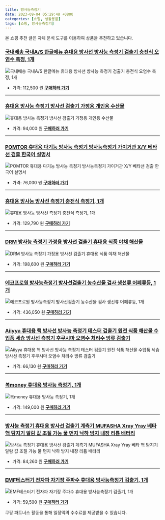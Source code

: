 ```yaml
---
title: 방사능측정기
date: 2023-09-04 05:29:48 +0800
categories: [쇼핑, 생활용품]
tags: [쇼핑, 방사능측정기]
---
```

본 쇼핑 추천 글은 자체 분석 도구를 이용하여 상품을 추천하고 있습니다.
### [국내배송 국내A/S 한글메뉴 휴대용 방사선 방사능 측정기 검출기 충전식 오염수 측정, 1개](https://link.coupang.com/re/AFFSDP?lptag=AF1030537&pageKey=7553126117&itemId=19882456083&vendorItemId=86981472092&traceid=V0-153-236b08da038bec50&clickBeacon=V%2Bbil%2FWwIMDa03AJY1QZKM4GSYWnTSQmOYLx4MmUslnoVeOjiN%2F9P1ETpCoGUv%2Fjzjrci1IG681jJbfp%2F2IOMC70Yz%2BKJ3ozEQePeUEpnWOM8WwzcVWyOyE3WqGylZWgn58ZTkLDkSJMigPANPgFS7xRmSpQVmJ%2Fr0NeqLd%2B3uXtwkyVJmhcZ8tvyH%2FkGd1kL95Folb%2Fr31SnAUaONonWSFMkW9zM3%2FMZ5B3r9upc%2Fu64GgOI3zInWk%2F5hQiFaupNt3W5YLI0lzxhZ0Nhj4q44ondnB0ieMLHsUt4vrpUyYEVCuGioOOFPPsYbw3P%2BV5x604YWBtNVHZhrUSCWceUcLRUlAqHVyapBbuyca4PrOg43xCYmQA1cMEnXLLOu3s5NQ6IoLKlM%2F41aYqiBi7LbZfWoriHgJeEH%2FB6pCKeJdVz1sSO5K1ziY1utMzs0rC2pbnh3Q9HbuoYG5jZRPpd03It8pRvPguO%2FJVwaNuftz8zM4tMexYb2oJE7eVCxaT%2FXQKyQBPLAMeS7LdhGRrKQFl8BNjZXXWTpPrKMLtKEC%2F1O2C88A9c7zKYnazJ2bVgqjGFFQiIsjqnVQOYaPXUa3Tn%2Fk%2BGucNWFByPb3VJUuPRv1fnMjCH%2B0CoONJdvkwaWYypoZkd7V0%2FjsUWGxObf%2BoAtbiDXtPh39QvIT7cRI83fgWhSPRUmA7NOIUhXivc0QQdj2iESIgi7j3q50qdzIWvsNAisrGhAcNhQn2xV0JO7cdcV7c7JxVlFCn97b0IkWOT0jlb%2FpaN%2Bt3k08%2Fs1MPWsaVzTjiS%2FGfZofBnCLoaKXwDOWnfzXJK7Zw0LUcogydlKx2cxqDE4uIBVCidDS9mWKErl%2FIPlG6kZC5OVO0rJz9ku1u2Gckitf96LRY&requestid=20230907052948784146064875&token=31850C%7CMIXED)
![국내배송 국내A/S 한글메뉴 휴대용 방사선 방사능 측정기 검출기 충전식 오염수 측정, 1개](https://ads-partners.coupang.com/image1/eEMCYdRVNxzJrvnBeKqY0iK-ha42469LBao0RN7Y1UjRFEKgHUr3BgbRy7ndSPc-ziFZI7cRrgql5jXKrPoLnzBldk1sa206WQosPD99wkdvaikWukf12pzOqLSzTUoBB641xOf29vY9U4h6KdgVgVwj_wEB4itaTqVVEschW7aYS73LzFXopixn6SzYLyV7U_IlJz2zwAReUmGfv8ne-6YfTOiWGJuR6roHCCHyZzag98mWN95i_EaXoEIuBRCTJjf-P3Hj1cKr2s9_g4Q6N-YEin11BH_Zi6kDQhC4MyrldOuw_g==)
- 가격: 112,500 원
[**구매하러 가기**](https://link.coupang.com/re/AFFSDP?lptag=AF1030537&pageKey=7553126117&itemId=19882456083&vendorItemId=86981472092&traceid=V0-153-236b08da038bec50&clickBeacon=V%2Bbil%2FWwIMDa03AJY1QZKM4GSYWnTSQmOYLx4MmUslnoVeOjiN%2F9P1ETpCoGUv%2Fjzjrci1IG681jJbfp%2F2IOMC70Yz%2BKJ3ozEQePeUEpnWOM8WwzcVWyOyE3WqGylZWgn58ZTkLDkSJMigPANPgFS7xRmSpQVmJ%2Fr0NeqLd%2B3uXtwkyVJmhcZ8tvyH%2FkGd1kL95Folb%2Fr31SnAUaONonWSFMkW9zM3%2FMZ5B3r9upc%2Fu64GgOI3zInWk%2F5hQiFaupNt3W5YLI0lzxhZ0Nhj4q44ondnB0ieMLHsUt4vrpUyYEVCuGioOOFPPsYbw3P%2BV5x604YWBtNVHZhrUSCWceUcLRUlAqHVyapBbuyca4PrOg43xCYmQA1cMEnXLLOu3s5NQ6IoLKlM%2F41aYqiBi7LbZfWoriHgJeEH%2FB6pCKeJdVz1sSO5K1ziY1utMzs0rC2pbnh3Q9HbuoYG5jZRPpd03It8pRvPguO%2FJVwaNuftz8zM4tMexYb2oJE7eVCxaT%2FXQKyQBPLAMeS7LdhGRrKQFl8BNjZXXWTpPrKMLtKEC%2F1O2C88A9c7zKYnazJ2bVgqjGFFQiIsjqnVQOYaPXUa3Tn%2Fk%2BGucNWFByPb3VJUuPRv1fnMjCH%2B0CoONJdvkwaWYypoZkd7V0%2FjsUWGxObf%2BoAtbiDXtPh39QvIT7cRI83fgWhSPRUmA7NOIUhXivc0QQdj2iESIgi7j3q50qdzIWvsNAisrGhAcNhQn2xV0JO7cdcV7c7JxVlFCn97b0IkWOT0jlb%2FpaN%2Bt3k08%2Fs1MPWsaVzTjiS%2FGfZofBnCLoaKXwDOWnfzXJK7Zw0LUcogydlKx2cxqDE4uIBVCidDS9mWKErl%2FIPlG6kZC5OVO0rJz9ku1u2Gckitf96LRY&requestid=20230907052948784146064875&token=31850C%7CMIXED)
---
### [휴대용 방사능 측정기 방사선 검출기 가정용 개인용 수산물](https://link.coupang.com/re/AFFSDP?lptag=AF1030537&pageKey=7423353480&itemId=19262790369&vendorItemId=86378214649&traceid=V0-153-18785bb26cc35f52&requestid=20230907052948784146064875&token=31850C%7CMIXED)
![휴대용 방사능 측정기 방사선 검출기 가정용 개인용 수산물](https://ads-partners.coupang.com/image1/FEIsoGcRIaM_35oVFK-uyp832ReCDCLqtT4jC2bxiggeDHJLdK37HilituGaw25LEKwQNO_4v3zEQqozJ8LywQVg8Ogqnp4qs_mKS-WQ463jxH2jtwZ35Xj9igfPaLzmZJIYqd5UXcR-_DtHbky7CYMYhQbmLVjrM5TZJPmUyfCbFSUSiRlmc4ePG9AB-gllyYU2NQxTj000mQmaDSOlg4lBR2oMIBHPWfiJ-5hH63Lisu6NXiCTt0iUP96-wVHL5HSJli90VPKvgzwtwb9tPCHuYoZH6vEToV4Ngyho5Q==)
- 가격: 94,000 원
[**구매하러 가기**](https://link.coupang.com/re/AFFSDP?lptag=AF1030537&pageKey=7423353480&itemId=19262790369&vendorItemId=86378214649&traceid=V0-153-18785bb26cc35f52&requestid=20230907052948784146064875&token=31850C%7CMIXED)
---
### [POMTOR 휴대용 다기능 방사능 측정기 방사능측정기 가이거관 X/Y 베타선 검출 한국어 설명서](https://link.coupang.com/re/AFFSDP?lptag=AF1030537&pageKey=7551767649&itemId=19875560435&vendorItemId=86985458879&traceid=V0-153-d86ddc4800078d18&requestid=20230907052948784146064875&token=31850C%7CMIXED)
![POMTOR 휴대용 다기능 방사능 측정기 방사능측정기 가이거관 X/Y 베타선 검출 한국어 설명서](https://ads-partners.coupang.com/image1/nrP1Cyv6NLzrR45FnnAqAVrBIK0-FwfxXa-_OPD8s8vrMjSmO5Nf2RelyFTCJ2F0X-a2AoO1mdJSPnlnr-lEktVLrmrhNxqQgszaCj8OdT98AD5LhBFk0nAyn9xpraCZofio9e2p6gXk4HPjylTRKgfrP-5P1bfVs5HlFvR8xeuKUrLG27gwpxoPyEiWTe5MCTi9c9gmM_AqJywWg6FLY6dsD35MfeJ-ZZUelc1t04g1vLKbyFvWSxrlJ6rJInum4R-t4_cgw56JL3BIq6LXdP25GAiPIw-H4bRhk_mHiA==)
- 가격: 76,000 원
[**구매하러 가기**](https://link.coupang.com/re/AFFSDP?lptag=AF1030537&pageKey=7551767649&itemId=19875560435&vendorItemId=86985458879&traceid=V0-153-d86ddc4800078d18&requestid=20230907052948784146064875&token=31850C%7CMIXED)
---
### [휴대용 방사능 방사선 측정기 충전식 측정기, 1개](https://link.coupang.com/re/AFFSDP?lptag=AF1030537&pageKey=7569527455&itemId=19959665135&vendorItemId=87062300681&traceid=V0-153-d58f70695bdd8528&clickBeacon=V%2Bbil%2FWwIMDa03AJY1QZKM4GSYWnTSQmOYLx4MmUslnoVeOjiN%2F9P1ETpCoGUv%2Fjzjrci1IG681jJbfp%2F2IOMC70Yz%2BKJ3ozEQePeUEpnWNdP%2BK%2Fpkl01nfQ1oXptMQxn58ZTkLDkSJMigPANPgFS6G4uRT0s3b6Tm4UyFKxVlSybN%2B2f6b1HY8TspaeVNQRL95Folb%2Fr31SnAUaONonWSFMkW9zM3%2FMZ5B3r9upc%2Fu64GgOI3zInWk%2F5hQiFaupylj7h3RBsm6ruU%2Foe%2FFlngyipIk6Og1m5QPtbgSiwH3iqNyF4KCCOUOum64lHoBOwHBdNUfGtWt30s4%2Fea0sZwpEnZ01w1yLjRlqz7NSRtawODHK8yC4LWiMHP%2B%2BxWG3Oc3JI4MhfdOesnlvQXh7DwW%2B4KexYXEW29QOprO%2B1ujMfdwG8GcT%2FkbbOjyy1l2mU026eLaO%2FsmF4S%2BuTa0RjF%2BS3eWjmamNcKGGrqLK5HD5A%2BYZDOFtqHwVSHbUE%2FYA1UUqSCYUqBnuHxFl9k6sQgY1Z%2BhDM6rmVBI4OOMLsFq4V3zIHCw0WkYW7t2Z0a059hG0QCxOQvK8mUiRKFWKqTAomAc%2FO3ECVYvYnUb86b029BK%2FQO0ZvNSrSufaq7tnEZ8uOPqkG%2FimHBQChT3Y9LQ26FOsF%2Fxy8odjkcYCFZ2p0mGpXEAEs%2BwnTTfmDHrJmtuj37NmjrDObDXeJOlMogJyy50CZGNHyXZKigM9cXcbGnL9%2FTvjP%2FC7Pp6EyFCJRklK%2FLjcgYh%2BC6f86BcFz42EsTzrPX6SYQSogSh2UbDsGsc0Zmuinwfrg7jhcNlsDFo2muobKW0557tlXLswj%2BaxBjpBcyRLDWJbc3bgno%2BzH%2BRRttXcbsRXzS1urgdk&requestid=20230907052948784146064875&token=31850C%7CMIXED)
![휴대용 방사능 방사선 측정기 충전식 측정기, 1개](https://ads-partners.coupang.com/image1/GBeTAO0QtkySGyR4GD3uLIroZSNaspBFbG29icuBfQqKiUT53cagEE2jOxXqL1wGvp0HzCS93xjvk_gd3yUAllU2F64FbHBjb1b-_OlWDLo9Cslg3K3m-czlJ4JIhaEely1UHRlRtocRapi-Qoj_JoWcjOOIBBmAkgprM1o9liU4smCbYYzQXW53k0KlmTV4ZXmgPL-JM32iIsxm2-2gESQEwWM9ho7AXirX8By4k1KZ0A3jpr_SVahlpMyW21LUS-YSfHRO9267KsVhSbbXAxLuJiSEmFb75CPth08Cr0MZwVxG)
- 가격: 129,790 원
[**구매하러 가기**](https://link.coupang.com/re/AFFSDP?lptag=AF1030537&pageKey=7569527455&itemId=19959665135&vendorItemId=87062300681&traceid=V0-153-d58f70695bdd8528&clickBeacon=V%2Bbil%2FWwIMDa03AJY1QZKM4GSYWnTSQmOYLx4MmUslnoVeOjiN%2F9P1ETpCoGUv%2Fjzjrci1IG681jJbfp%2F2IOMC70Yz%2BKJ3ozEQePeUEpnWNdP%2BK%2Fpkl01nfQ1oXptMQxn58ZTkLDkSJMigPANPgFS6G4uRT0s3b6Tm4UyFKxVlSybN%2B2f6b1HY8TspaeVNQRL95Folb%2Fr31SnAUaONonWSFMkW9zM3%2FMZ5B3r9upc%2Fu64GgOI3zInWk%2F5hQiFaupylj7h3RBsm6ruU%2Foe%2FFlngyipIk6Og1m5QPtbgSiwH3iqNyF4KCCOUOum64lHoBOwHBdNUfGtWt30s4%2Fea0sZwpEnZ01w1yLjRlqz7NSRtawODHK8yC4LWiMHP%2B%2BxWG3Oc3JI4MhfdOesnlvQXh7DwW%2B4KexYXEW29QOprO%2B1ujMfdwG8GcT%2FkbbOjyy1l2mU026eLaO%2FsmF4S%2BuTa0RjF%2BS3eWjmamNcKGGrqLK5HD5A%2BYZDOFtqHwVSHbUE%2FYA1UUqSCYUqBnuHxFl9k6sQgY1Z%2BhDM6rmVBI4OOMLsFq4V3zIHCw0WkYW7t2Z0a059hG0QCxOQvK8mUiRKFWKqTAomAc%2FO3ECVYvYnUb86b029BK%2FQO0ZvNSrSufaq7tnEZ8uOPqkG%2FimHBQChT3Y9LQ26FOsF%2Fxy8odjkcYCFZ2p0mGpXEAEs%2BwnTTfmDHrJmtuj37NmjrDObDXeJOlMogJyy50CZGNHyXZKigM9cXcbGnL9%2FTvjP%2FC7Pp6EyFCJRklK%2FLjcgYh%2BC6f86BcFz42EsTzrPX6SYQSogSh2UbDsGsc0Zmuinwfrg7jhcNlsDFo2muobKW0557tlXLswj%2BaxBjpBcyRLDWJbc3bgno%2BzH%2BRRttXcbsRXzS1urgdk&requestid=20230907052948784146064875&token=31850C%7CMIXED)
---
### [DRM 방사능 측정기 가정용 방사선 검출기 휴대용 식품 야채 해산물](https://link.coupang.com/re/AFFSDP?lptag=AF1030537&pageKey=7561141488&itemId=19920237943&vendorItemId=87020280003&traceid=V0-153-ce6c1510c33199a3&requestid=20230907052948784146064875&token=31850C%7CMIXED)
![DRM 방사능 측정기 가정용 방사선 검출기 휴대용 식품 야채 해산물](https://ads-partners.coupang.com/image1/9dm1j_8F0eS-i2jB9UthDEZoU2hrUDyCRxv1LIWMGKV3qkzqbsZXlmZjrUzAKK0mONd1VmiqazcRAh9vFGtGIyTeYpAbGKZCHoHboFCTxTasdWIaSS5rxZmkdtb6MvhYFEkNvrabp2AfEwZolGGlblkvXXHbGc8W4RImwYEoQcz0AWSWDFCBYYFqWeiJ-n_VSQF13-3lSpRGvVeSKQa95ygUmTeYxkfwgWFiaE6C8ojrij0x4lePLKzr0a0DRzCzpvV4l1IdOZk0EneaasmjMY6odqgb8byaWIntdk6EeYta)
- 가격: 198,600 원
[**구매하러 가기**](https://link.coupang.com/re/AFFSDP?lptag=AF1030537&pageKey=7561141488&itemId=19920237943&vendorItemId=87020280003&traceid=V0-153-ce6c1510c33199a3&requestid=20230907052948784146064875&token=31850C%7CMIXED)
---
### [에코프로원 방사능측정기 방사선검출기 농수산물 검사 생선류 어폐류등, 1개](https://link.coupang.com/re/AFFSDP?lptag=AF1030537&pageKey=7463626092&itemId=19506069413&vendorItemId=87031638826&traceid=V0-153-9dd1ff886db6d2b4&clickBeacon=V%2Bbil%2FWwIMDa03AJY1QZKM4GSYWnTSQmOYLx4MmUslnoVeOjiN%2F9P1ETpCoGUv%2Fjzjrci1IG681jJbfp%2F2IOMC70Yz%2BKJ3ozEQePeUEpnWM1r7QNbPHh0qsPprD5nneqn58ZTkLDkSJMigPANPgFS4jQXeyfLxWLBq5p0IpLJ522r3BH07QzA%2F8l%2Fmd%2FYtZZL95Folb%2Fr31SnAUaONonWSFMkW9zM3%2FMZ5B3r9upc%2Fu64GgOI3zInWk%2F5hQiFaupokwO5XwQvVGoBtjxz5eJ5W1lEWXIJRZvo6bPo8tSp%2BilpoHOf70fmjXP%2BSPygX5238KIucdmfZ5Dt%2BMSF8wDWYHusMKfLRjd%2Bo5YEys3yukHAze6mtJYgGOPm92XPMOlKcLCp%2BifVlU50DBZRqZazyytQxrcWGeuCjGaxOlI%2BBnC1sTfkpSB%2BW%2Bj%2BMZ%2BluikWvqbdEr4jOQa1mcg47G0lGmD7Yi5wMnqnnZYZIEBCvO%2F1O2C88A9c7zKYnazJ2bVgqjGFFQiIsjqnVQOYaPXUdvEeyL2ZvAHtMPi4wbXHAJNYAh34uQWwnPgx5woIB1kMutQyEb4H3MN6HWzBShRj%2FIeY2ZeIGVYKUMY%2FodCiJPmeOKYzTGhLjaMiraWHvgUlunBAcj54vThWA3jP%2BtbThE0udvRdEkljMsYOqhagQYN%2FDgPXvfGt91fHoo%2FiLhLW3%2BtIaByc64iap%2FAX05hgZDGDcrh22hFmM4dLoJug5IitZKsgPkmuXQlPsHH0rOlJzTUXUvmu1%2Fu6RTimfVU6lwrXDG%2Fg0OAK%2Fyfv1tk3%2FCbsOaDQ25Iv3UfpbCwZn%2BnIFSSxJc18w131d0y2osIiAJWPWhiG29ku9aURHSF9W4Q5TLjPQakngng4ROfyDYs&requestid=20230907052948784146064875&token=31850C%7CMIXED)
![에코프로원 방사능측정기 방사선검출기 농수산물 검사 생선류 어폐류등, 1개](https://ads-partners.coupang.com/image1/soLRxcsI1Sa1A6yCss1iz3RXyAxiNSTxSjXJEH9Ty_qqTN1uG_q6dSuYTm6tpMRpBKgHSrEpWayOPhYcCmuYGWPXj9MF2NqgEDOrKM3LyGB3BQlFLDSHoemp0AtOpATA4jSaWKba8YRp4EpBrkNXI8PMdXOdgiNDkFW33P260yK6W0p32-wLpjlGWy1B2JIAEfuikaHd0tb8v27seiZD4zHwuv0LhWMSRvH2PrQc3m9l5Yu8GVRdE6J3ur6sVUi9fCitre2GJTGKJZvH0it3aDNWYChcG_5g_iZVtf_3XLBgGsOB)
- 가격: 436,050 원
[**구매하러 가기**](https://link.coupang.com/re/AFFSDP?lptag=AF1030537&pageKey=7463626092&itemId=19506069413&vendorItemId=87031638826&traceid=V0-153-9dd1ff886db6d2b4&clickBeacon=V%2Bbil%2FWwIMDa03AJY1QZKM4GSYWnTSQmOYLx4MmUslnoVeOjiN%2F9P1ETpCoGUv%2Fjzjrci1IG681jJbfp%2F2IOMC70Yz%2BKJ3ozEQePeUEpnWM1r7QNbPHh0qsPprD5nneqn58ZTkLDkSJMigPANPgFS4jQXeyfLxWLBq5p0IpLJ522r3BH07QzA%2F8l%2Fmd%2FYtZZL95Folb%2Fr31SnAUaONonWSFMkW9zM3%2FMZ5B3r9upc%2Fu64GgOI3zInWk%2F5hQiFaupokwO5XwQvVGoBtjxz5eJ5W1lEWXIJRZvo6bPo8tSp%2BilpoHOf70fmjXP%2BSPygX5238KIucdmfZ5Dt%2BMSF8wDWYHusMKfLRjd%2Bo5YEys3yukHAze6mtJYgGOPm92XPMOlKcLCp%2BifVlU50DBZRqZazyytQxrcWGeuCjGaxOlI%2BBnC1sTfkpSB%2BW%2Bj%2BMZ%2BluikWvqbdEr4jOQa1mcg47G0lGmD7Yi5wMnqnnZYZIEBCvO%2F1O2C88A9c7zKYnazJ2bVgqjGFFQiIsjqnVQOYaPXUdvEeyL2ZvAHtMPi4wbXHAJNYAh34uQWwnPgx5woIB1kMutQyEb4H3MN6HWzBShRj%2FIeY2ZeIGVYKUMY%2FodCiJPmeOKYzTGhLjaMiraWHvgUlunBAcj54vThWA3jP%2BtbThE0udvRdEkljMsYOqhagQYN%2FDgPXvfGt91fHoo%2FiLhLW3%2BtIaByc64iap%2FAX05hgZDGDcrh22hFmM4dLoJug5IitZKsgPkmuXQlPsHH0rOlJzTUXUvmu1%2Fu6RTimfVU6lwrXDG%2Fg0OAK%2Fyfv1tk3%2FCbsOaDQ25Iv3UfpbCwZn%2BnIFSSxJc18w131d0y2osIiAJWPWhiG29ku9aURHSF9W4Q5TLjPQakngng4ROfyDYs&requestid=20230907052948784146064875&token=31850C%7CMIXED)
---
### [Aiiyya 휴대용 핵 방사선 방사능 측정기 테스터 검출기 원전 식품 해산물 수입품 세슘 방사선 측정기 후쿠시마 오염수 처리수 방류 검출기](https://link.coupang.com/re/AFFSDP?lptag=AF1030537&pageKey=7491085349&itemId=19588437199&vendorItemId=87021199081&traceid=V0-153-c5fa4e6f911d99fb&requestid=20230907052948784146064875&token=31850C%7CMIXED)
![Aiiyya 휴대용 핵 방사선 방사능 측정기 테스터 검출기 원전 식품 해산물 수입품 세슘 방사선 측정기 후쿠시마 오염수 처리수 방류 검출기](https://ads-partners.coupang.com/image1/prL-dTIzHhup_JEApreo7ypKAUifhHAQHEFDqZ3H_YpOV9yl5FWNcncGC9BW3vvKE_ZS9mBui1Cw-lhcyE6AS1kXCpLioWvb32Ix4OhEq8aLoX-NHdZYV1gpjz5LPzGAzcyMapyhUp8CvIsBxkqX8iu9lCiAdXt7B70ThL4c1e6nF6IbF4eOGGL9GJamGtgHAxHRzDQ2N3psMKRkOHQ1Q68hIIgs2LF3uqw_AvMeB5gSKhfpjz2_t1G5CqMm_7z4x8rHiSQ1TCT_tYCsJdkVN3nTV6gvKLKct-Alf6s3F-U=)
- 가격: 66,130 원
[**구매하러 가기**](https://link.coupang.com/re/AFFSDP?lptag=AF1030537&pageKey=7491085349&itemId=19588437199&vendorItemId=87021199081&traceid=V0-153-c5fa4e6f911d99fb&requestid=20230907052948784146064875&token=31850C%7CMIXED)
---
### [복money 휴대용 방사능 측정기, 1개](https://link.coupang.com/re/AFFSDP?lptag=AF1030537&pageKey=7565755425&itemId=19942268076&vendorItemId=87041514993&traceid=V0-153-2b4175e617c5d9a3&clickBeacon=V%2Bbil%2FWwIMDa03AJY1QZKM4GSYWnTSQmOYLx4MmUslnoVeOjiN%2F9P1ETpCoGUv%2Fjzjrci1IG681jJbfp%2F2IOMC70Yz%2BKJ3ozEQePeUEpnWOdJg%2BvD3RqTertbPXoVfMPn58ZTkLDkSJMigPANPgFSxLAA68AWiu1LqGfvNGU0ZU5AhwVWo6K%2Bt5w1YDbDxePL95Folb%2Fr31SnAUaONonWSFMkW9zM3%2FMZ5B3r9upc%2Fu64GgOI3zInWk%2F5hQiFaupBgYOnsZb6BhImnQTdHN859QL4wrRCdx8CrWrn3npmfQD9VqFeGyNLPpoFCVkUmqiRE%2FKnKM7u%2F1JmqsDFDLi%2B9brqFmRw55ExkxV9WSWps8wl4xL6Z6zicwkG5fTHkgf8gX737fq%2BfhUodmCCHFspUBvF1hnWB8oSac6cRH3RDbf0ny7sKUxvaXEkmlLQmTXSZ1PzO2AWh6m0oFljmk6yfL%2Bjo0eI0fkJchYiN9aiLxNYAh34uQWwnPgx5woIB1kMutQyEb4H3MN6HWzBShRjwV%2Fwm4pe1BK%2FbHehqqvXJxmg0FKux6eUFXnmThmV0vYeLVu5oZ9A1LvlxJth3%2FAxMsvXHc72sDsnKQ4FoYwAzwXX4NP%2BT8J4Fs7U6oL%2BQhu1nSbn7aOdH%2FYAWeB7%2Fz89QppQbmO31%2BV99yaFOCN0SGaReu0%2BOpigwvLL2BxQm5G%2Bfo%2FCatBdMbu3kefnPAtUimkRohBEdDqdVZY0cwpC2k6x3L6x6nwdEcLnC4ulFLE3G6BKPuBLGnOQd1gEBCKr6DEgkvtFBf049p513kTqwIKnt3Dv84fKuvX9Y9%2BpxZuP1rgCKluxzpC6hwexW8SPBtUVHqLazOPbwiCBtw%2BaCxhEPzeu3MLJm2nYk5pF9LA&requestid=20230907052948784146064875&token=31850C%7CMIXED)
![복money 휴대용 방사능 측정기, 1개](https://ads-partners.coupang.com/image1/6C7F6gacwwc80syV6LHKzMiso71ciV75hblnWW01YLceGcxRU2cLIwmIvLLUb8s0joL27hwutlauZPlL7VP24XbSRvH9MwonA3HLTR176DCJIsl3WpByxRdZuMfeQmT-NxiExFavddBf-f2_F9AN22J2evrbZGqhqwUvD-ihoFuwW3rkPMYMQ7BowAtfzpOu3J3jgwXCmGFFS1T6wdwvyVjLvNMMK6gcL0eyGog3dU-NJl7teWDHGPvljhMgQ6ZX7IbQQnIHSD7uu9toj1Vz7ArqBuuw1Gr165ETSu2Nd3nrHj1U)
- 가격: 149,000 원
[**구매하러 가기**](https://link.coupang.com/re/AFFSDP?lptag=AF1030537&pageKey=7565755425&itemId=19942268076&vendorItemId=87041514993&traceid=V0-153-2b4175e617c5d9a3&clickBeacon=V%2Bbil%2FWwIMDa03AJY1QZKM4GSYWnTSQmOYLx4MmUslnoVeOjiN%2F9P1ETpCoGUv%2Fjzjrci1IG681jJbfp%2F2IOMC70Yz%2BKJ3ozEQePeUEpnWOdJg%2BvD3RqTertbPXoVfMPn58ZTkLDkSJMigPANPgFSxLAA68AWiu1LqGfvNGU0ZU5AhwVWo6K%2Bt5w1YDbDxePL95Folb%2Fr31SnAUaONonWSFMkW9zM3%2FMZ5B3r9upc%2Fu64GgOI3zInWk%2F5hQiFaupBgYOnsZb6BhImnQTdHN859QL4wrRCdx8CrWrn3npmfQD9VqFeGyNLPpoFCVkUmqiRE%2FKnKM7u%2F1JmqsDFDLi%2B9brqFmRw55ExkxV9WSWps8wl4xL6Z6zicwkG5fTHkgf8gX737fq%2BfhUodmCCHFspUBvF1hnWB8oSac6cRH3RDbf0ny7sKUxvaXEkmlLQmTXSZ1PzO2AWh6m0oFljmk6yfL%2Bjo0eI0fkJchYiN9aiLxNYAh34uQWwnPgx5woIB1kMutQyEb4H3MN6HWzBShRjwV%2Fwm4pe1BK%2FbHehqqvXJxmg0FKux6eUFXnmThmV0vYeLVu5oZ9A1LvlxJth3%2FAxMsvXHc72sDsnKQ4FoYwAzwXX4NP%2BT8J4Fs7U6oL%2BQhu1nSbn7aOdH%2FYAWeB7%2Fz89QppQbmO31%2BV99yaFOCN0SGaReu0%2BOpigwvLL2BxQm5G%2Bfo%2FCatBdMbu3kefnPAtUimkRohBEdDqdVZY0cwpC2k6x3L6x6nwdEcLnC4ulFLE3G6BKPuBLGnOQd1gEBCKr6DEgkvtFBf049p513kTqwIKnt3Dv84fKuvX9Y9%2BpxZuP1rgCKluxzpC6hwexW8SPBtUVHqLazOPbwiCBtw%2BaCxhEPzeu3MLJm2nYk5pF9LA&requestid=20230907052948784146064875&token=31850C%7CMIXED)
---
### [방사능 측정기 휴대용 방사선 검출기 계측기 MUFASHA Xray Yray 베타 핵 탐지기 알람 값 조절 가능 물 먼지 낙하 방지 내장 리튬 배터리](https://link.coupang.com/re/AFFSDP?lptag=AF1030537&pageKey=7429616354&itemId=19293344623&vendorItemId=87022170572&traceid=V0-153-a436a31bca3c10a7&requestid=20230907052948784146064875&token=31850C%7CMIXED)
![방사능 측정기 휴대용 방사선 검출기 계측기 MUFASHA Xray Yray 베타 핵 탐지기 알람 값 조절 가능 물 먼지 낙하 방지 내장 리튬 배터리](https://ads-partners.coupang.com/image1/_8cR5I5uP0hOkfi__2K5ELunMto6oHMph8iVaDxpa40hJ1Zp9aWq61oxUmpE7ZKK48HcrzGrIfzphFq_C0pr90Uen6fhh1mKlbPh0PYc1GwGq_7-5XdyabYT8OEqLECaYi5RbO8d_PqcruFj2IEStWJOLB9bjvhmYWpphWGww6b6yl3LORbouyVZzvcHrls_Nuvquc0D_zqxpjwIpkKnW_BSqDeV2o-DET_hmydWW2oOrtsRmjR73Sm7HE4NOKORydrHFccJrL4XhgUvB2s0EE5HHRFfWLqOchOR3bM-JQ==)
- 가격: 84,260 원
[**구매하러 가기**](https://link.coupang.com/re/AFFSDP?lptag=AF1030537&pageKey=7429616354&itemId=19293344623&vendorItemId=87022170572&traceid=V0-153-a436a31bca3c10a7&requestid=20230907052948784146064875&token=31850C%7CMIXED)
---
### [EMF테스터기 전자파 자기장 주파수 휴대용 방사능측정기 검출기, 1개](https://link.coupang.com/re/AFFSDP?lptag=AF1030537&pageKey=7548306220&itemId=19859032148&vendorItemId=86981456765&traceid=V0-153-dbc8182f63f63936&clickBeacon=V%2Bbil%2FWwIMDa03AJY1QZKM4GSYWnTSQmOYLx4MmUslnoVeOjiN%2F9P1ETpCoGUv%2Fjzjrci1IG681jJbfp%2F2IOMC70Yz%2BKJ3ozEQePeUEpnWOAo5SyOfgmDyDxUPQ2gyFkn58ZTkLDkSJMigPANPgFS90Z3nJmyslNnqIJKD%2FNGV4UMthobS0XDTGry1eZJHdBL95Folb%2Fr31SnAUaONonWSFMkW9zM3%2FMZ5B3r9upc%2Fu64GgOI3zInWk%2F5hQiFaupeug3GI65B3cOKFGFBEdaQOyt7t7DjXgo79Zs6fCaDpsrc8OD3bejbAs9UMdrOQxsdaT6FS32Z0HdQ%2FPQgFTrMMzJeJOfZFAofo%2BfBZae9WfVSj%2BzhX9TiEpQvvUo1mPWjddRxjfeBenZpKp7Uafed3UdRWmGsgOeQjkrKZTF0WMdOFVQdryp24TujLbJtL60gfToMdIU3i7%2F%2FyowvlI8J5UOsi%2BlnNzmdTWTxZif%2BbpWHjBIk5TcmJ9ilApnsaDhyCrtr2ERUlVhj%2FEja6rBUjldW2n33Z%2BoCC7VKgF3Hnns2MdSjCM86ula%2BxbKT9sbqcwRBJOHdB7d%2B6L5Ytw0vBik8XG7KtnpedTaJ0GXOnFk9UEWq61g5DKYSIVu0k3%2BLidtLI5R8bbliEkvpgvU0Zd%2FB%2Bc4n3TXtAUscEOO20iv08YmtZTZgmU7rFv00D1nRd2WpEOvj6QQaekKbElAy6DFHgXhEUBO5VWC1H5ZlhGSkt53VAGkE%2FYvn4FAKpRr25vI5DYLmRRPOMiT2cK86B6DSP%2FQR3TtvfQjjqNUousdcZw5OyoQN6vXsfWm%2B0y3HNh2YBxIQcYbsK71100hQK2ilFOAGrl%2F07sW1m0sfyMhlMLyWkmZtYwdeFmCFQ%2Fo&requestid=20230907052948784146064875&token=31850C%7CMIXED)
![EMF테스터기 전자파 자기장 주파수 휴대용 방사능측정기 검출기, 1개](https://ads-partners.coupang.com/image1/Cb1TI0AHPx_0d-3vCZL23d1XXh756-PswHmfEJRfsavzx9Kx-AOCMNgS75dkgSK0G78kGtZYCIHUqr3FYUOEe8AKeu01oAf6h1PyjWOg4rAkeIpjDb8ufzq44o4oU0gtJvkMB5UNRrR1A-wB-JBX9Bkav8v6yC9tSwPuZpGMPlc0R3h9jW3wesLXt3-io26KI1LRl0arn-obh33oUV84EjE8OW8t_kcsJ_q0zYpeBWp8d0lpn7Tomvf2qohBH_EkDhCLm-s9MbJAcx1PrNmAAEa9Crsmu8aFXedAyUZqxN35LMmXSg==)
- 가격: 59,500 원
[**구매하러 가기**](https://link.coupang.com/re/AFFSDP?lptag=AF1030537&pageKey=7548306220&itemId=19859032148&vendorItemId=86981456765&traceid=V0-153-dbc8182f63f63936&clickBeacon=V%2Bbil%2FWwIMDa03AJY1QZKM4GSYWnTSQmOYLx4MmUslnoVeOjiN%2F9P1ETpCoGUv%2Fjzjrci1IG681jJbfp%2F2IOMC70Yz%2BKJ3ozEQePeUEpnWOAo5SyOfgmDyDxUPQ2gyFkn58ZTkLDkSJMigPANPgFS90Z3nJmyslNnqIJKD%2FNGV4UMthobS0XDTGry1eZJHdBL95Folb%2Fr31SnAUaONonWSFMkW9zM3%2FMZ5B3r9upc%2Fu64GgOI3zInWk%2F5hQiFaupeug3GI65B3cOKFGFBEdaQOyt7t7DjXgo79Zs6fCaDpsrc8OD3bejbAs9UMdrOQxsdaT6FS32Z0HdQ%2FPQgFTrMMzJeJOfZFAofo%2BfBZae9WfVSj%2BzhX9TiEpQvvUo1mPWjddRxjfeBenZpKp7Uafed3UdRWmGsgOeQjkrKZTF0WMdOFVQdryp24TujLbJtL60gfToMdIU3i7%2F%2FyowvlI8J5UOsi%2BlnNzmdTWTxZif%2BbpWHjBIk5TcmJ9ilApnsaDhyCrtr2ERUlVhj%2FEja6rBUjldW2n33Z%2BoCC7VKgF3Hnns2MdSjCM86ula%2BxbKT9sbqcwRBJOHdB7d%2B6L5Ytw0vBik8XG7KtnpedTaJ0GXOnFk9UEWq61g5DKYSIVu0k3%2BLidtLI5R8bbliEkvpgvU0Zd%2FB%2Bc4n3TXtAUscEOO20iv08YmtZTZgmU7rFv00D1nRd2WpEOvj6QQaekKbElAy6DFHgXhEUBO5VWC1H5ZlhGSkt53VAGkE%2FYvn4FAKpRr25vI5DYLmRRPOMiT2cK86B6DSP%2FQR3TtvfQjjqNUousdcZw5OyoQN6vXsfWm%2B0y3HNh2YBxIQcYbsK71100hQK2ilFOAGrl%2F07sW1m0sfyMhlMLyWkmZtYwdeFmCFQ%2Fo&requestid=20230907052948784146064875&token=31850C%7CMIXED)


쿠팡 파트너스 활동을 통해 일정액의 수수료를 제공받을 수 있습니다.
